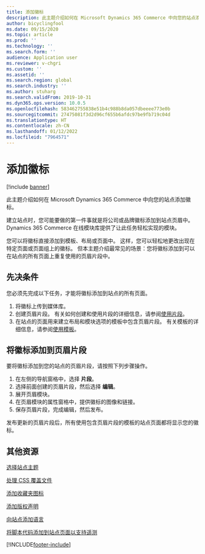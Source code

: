 ```yaml
---
title: 添加徽标
description: 此主题介绍如何在 Microsoft Dynamics 365 Commerce 中向您的站点添加徽标。
author: bicyclingfool
ms.date: 09/15/2020
ms.topic: article
ms.prod: ''
ms.technology: ''
ms.search.form: ''
audience: Application user
ms.reviewer: v-chgri
ms.custom: ''
ms.assetid: ''
ms.search.region: global
ms.search.industry: ''
ms.author: stuharg
ms.search.validFrom: 2019-10-31
ms.dyn365.ops.version: 10.0.5
ms.openlocfilehash: 583462755838e51b4c988b8da057dbeeee773e0b
ms.sourcegitcommit: 27475081f3d2d96cf655b6afdc97be9fb719c04d
ms.translationtype: HT
ms.contentlocale: zh-CN
ms.lasthandoff: 01/12/2022
ms.locfileid: "7964571"
---
```

# <a name="add-a-logo"></a>添加徽标

[!include [banner](includes/banner.md)]

此主题介绍如何在 Microsoft Dynamics 365 Commerce 中向您的站点添加徽标。

建立站点时，您可能要做的第一件事就是将公司或品牌徽标添加到站点页眉中。 Dynamics 365 Commerce 在线模块库提供了让此任务轻松实现的模块。

您可以将徽标直接添加到模板、布局或页面中。 这样，您可以轻松地更改出现在特定页面或页面组上的徽标。 但本主题介绍最常见的场景：您将徽标添加到可以在站点的所有页面上重复使用的页眉片段中。

## <a name="prerequisites"></a>先决条件

您必须先完成以下任务，才能将徽标添加到站点的所有页面。

1. 将徽标上传到媒体库。
1. 创建页眉片段。 有关如何创建和使用片段的详细信息，请参阅[使用片段](work-with-fragments.md)。
1. 在站点的页面用来建立布局和模块选项的模板中包含页眉片段。 有关模板的详细信息，请参阅[使用模板](work-with-templates.md)。

## <a name="add-a-logo-to-a-header-fragment"></a>将徽标添加到页眉片段

要将徽标添加到您的站点的页眉片段，请按照下列步骤操作。

1. 在左侧的导航窗格中，选择 **片段**。
1. 选择前面创建的页眉片段，然后选择 **编辑**。
1. 展开页眉模块。
1. 在页眉模块的属性窗格中，提供徽标的图像和链接。 
1. 保存页眉片段，完成编辑，然后发布。

发布更新的页眉片段后，所有使用包含页眉片段的模板的站点页面都将显示您的徽标。

## <a name="additional-resources"></a>其他资源

[选择站点主题](select-site-theme.md)

[处理 CSS 覆盖文件](css-override-files.md)

[添加收藏夹图标](add-favicon.md)

[添加版权声明](add-copyright-notice.md)

[向站点添加语言](add-languages-to-site.md)

[将脚本代码添加到站点页面以支持遥测](add-telemetry.md)



[!INCLUDE[footer-include](../includes/footer-banner.md)]
